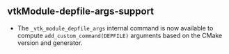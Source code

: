 ## vtkModule-depfile-args-support

* The `_vtk_module_depfile_args` internal command is now available to compute
  `add_custom_command(DEPFILE)` arguments based on the CMake version and
  generator.
